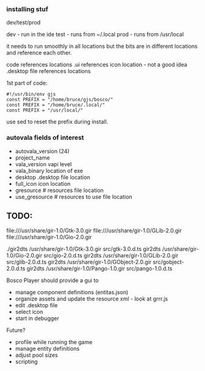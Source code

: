 ### installing stuf

dev/test/prod

dev - run in the ide
test - runs from ~/.local
prod - runs from  /usr/local

it needs to run smoothly in all locations
but the bits are in different locations and reference each other.

code references locations
.ui references icon location - not a good idea
.desktop file references locations

1st part of code:
```
#!/usr/bin/env gjs
const PREFIX = "/home/bruce/gjs/bosco/"
const PREFIX = "/home/bruce/.local/"
const PREFIX = "/usr/local/"
```
use sed to reset the prefix during install.

### autovala fields of interest
* autovala_version (24)
* project_name
* vala_version     vapi level
* vala_binary      location of exe
* desktop          .desktop file location
* full_icon        icon location
* gresource #      resources file location
* use_gresource #  resources to use file location

## TODO:
file:///usr/share/gir-1.0/Gtk-3.0.gir
file:///usr/share/gir-1.0/GLib-2.0.gir
file:///usr/share/gir-1.0/Gio-2.0.gir


./gir2dts /usr/share/gir-1.0/Gtk-3.0.gir src/gtk-3.0.d.ts
gir2dts /usr/share/gir-1.0/Gio-2.0.gir src/gio-2.0.d.ts
gir2dts /usr/share/gir-1.0/GLib-2.0.gir src/glib-2.0.d.ts
gir2dts /usr/share/gir-1.0/GObject-2.0.gir src/gobject-2.0.d.ts
gir2dts /usr/share/gir-1.0/Pango-1.0.gir src/pango-1.0.d.ts


Bosco Player should provide a gui to 
* manage component definitions (entitas.json)
* organize assets and update the resource xml - look at grrr.js
* edit .desktop file
* select icon
* start in debugger

Future?
* profile while running the game
* manage entity definitions
* adjust pool sizes
* scripting
